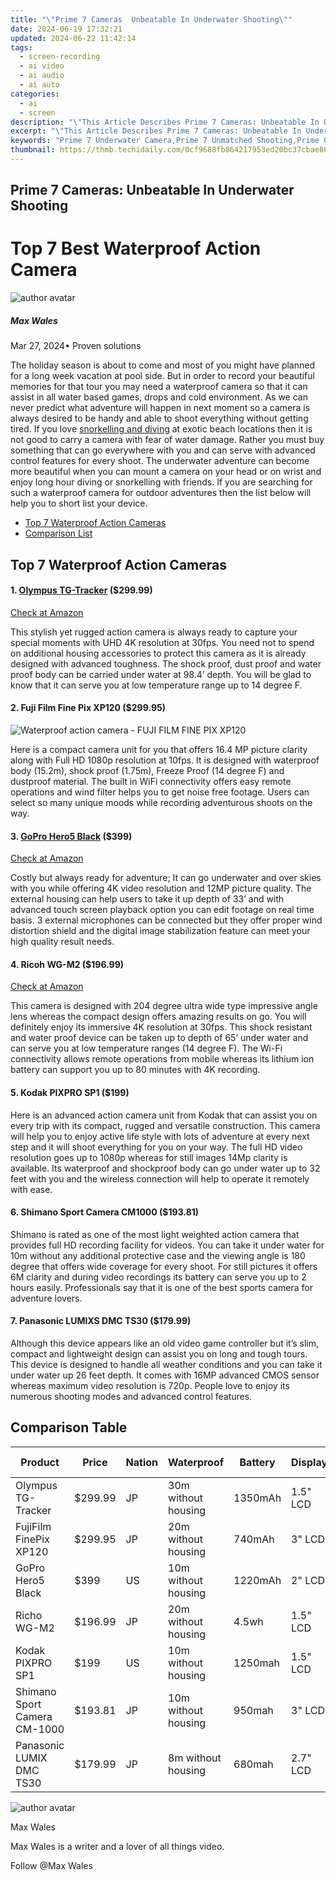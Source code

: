```yaml
---
title: "\"Prime 7 Cameras  Unbeatable In Underwater Shooting\""
date: 2024-06-19 17:32:21
updated: 2024-06-22 11:42:14
tags: 
  - screen-recording
  - ai video
  - ai audio
  - ai auto
categories: 
  - ai
  - screen
description: "\"This Article Describes Prime 7 Cameras: Unbeatable In Underwater Shooting\""
excerpt: "\"This Article Describes Prime 7 Cameras: Unbeatable In Underwater Shooting\""
keywords: "Prime 7 Underwater Camera,Prime 7 Unmatched Shooting,Prime Cameras for Diving,Prime 7 Deep Sea Photography,Ultimate Prime 7 Underwater,Prime 7'S Superior Imagery,Prime 7 Top Water Shooters"
thumbnail: https://thmb.techidaily.com/0cf9688fb864217953ed20bc37cbae8628a2ed0f2334e4827cc51dbf7be6e12c.jpg
---
```


## Prime 7 Cameras: Unbeatable In Underwater Shooting

# Top 7 Best Waterproof Action Camera

![author avatar](https://images.wondershare.com/filmora/article-images/max-wales-author.jpg)

##### Max Wales

 Mar 27, 2024• Proven solutions

 The holiday season is about to come and most of you might have planned for a long week vacation at pool side. But in order to record your beautiful memories for that tour you may need a waterproof camera so that it can assist in all water based games, drops and cold environment. As we can never predict what adventure will happen in next moment so a camera is always desired to be handy and able to shoot everything without getting tired. If you love [snorkelling and diving](https://tools.techidaily.com/wondershare/filmora/download/) at exotic beach locations then it is not good to carry a camera with fear of water damage. Rather you must buy something that can go everywhere with you and can serve with advanced control features for every shoot. The underwater adventure can become more beautiful when you can mount a camera on your head or on wrist and enjoy long hour diving or snorkelling with friends. If you are searching for such a waterproof camera for outdoor adventures then the list below will help you to short list your device.

* [Top 7 Waterproof Action Cameras](#part1)
* [Comparison List](#part2)

## Top 7 Waterproof Action Cameras

#### 1\. [Olympus TG-Tracker](https://tools.techidaily.com/wondershare/filmora/download/) ($299.99)

[Check at Amazon](https://www.amazon.com/gp/product/B01ERLMTSI/ref=as%5Fli%5Ftl?ie=UTF8&tag=vs-flora-20&camp=1789&creative=9325&linkCode=as2&creativeASIN=B01ERLMTSI&linkId=34d5c0e389cef67e7a6b9e5d754a12fc
)

 This stylish yet rugged action camera is always ready to capture your special moments with UHD 4K resolution at 30fps. You need not to spend on additional housing accessories to protect this camera as it is already designed with advanced toughness. The shock proof, dust proof and water proof body can be carried under water at 98.4’ depth. You will be glad to know that it can serve you at low temperature range up to 14 degree F.

#### 2\.  Fuji Film Fine Pix XP120 ($299.95)

![ Waterproof action camera - FUJI FILM FINE PIX XP120](https://images.wondershare.com/filmora/article-images/fuji-film-fine-pix-xp120.jpg)

 Here is a compact camera unit for you that offers 16.4 MP picture clarity along with Full HD 1080p resolution at 10fps. It is designed with waterproof body (15.2m), shock proof (1.75m), Freeze Proof (14 degree F) and dustproof material. The built in WiFi connectivity offers easy remote operations and wind filter helps you to get noise free footage. Users can select so many unique moods while recording adventurous shoots on the way.

#### 3\. [GoPro Hero5 Black](https://tools.techidaily.com/wondershare/filmora/download/) ($399)

[Check at Amazon](https://www.amazon.com/gp/product/B01M14ATO0/ref=as%5Fli%5Ftl?ie=UTF8&tag=vs-flora-20&camp=1789&creative=9325&linkCode=as2&creativeASIN=B01M14ATO0&linkId=5ce54ea937ecffa6b1b8056b6922abaa
)

 Costly but always ready for adventure; It can go underwater and over skies with you while offering 4K video resolution and 12MP picture quality. The external housing can help users to take it up depth of 33’ and with advanced touch screen playback option you can edit footage on real time basis. 3 external microphones can be connected but they offer proper wind distortion shield and the digital image stabilization feature can meet your high quality result needs.

#### 4\.  Ricoh WG-M2 ($196.99)

[Check at Amazon](https://www.amazon.com/gp/product/B01C395NWU/ref=as%5Fli%5Ftl?ie=UTF8&tag=vs-flora-20&camp=1789&creative=9325&linkCode=as2&creativeASIN=B01C395NWU&linkId=6090fffac05d4c82ef9e790492fd38f8
)

 This camera is designed with 204 degree ultra wide type impressive angle lens whereas the compact design offers amazing results on go. You will definitely enjoy its immersive 4K resolution at 30fps. This shock resistant and water proof device can be taken up to depth of 65’ under water and can serve you at low temperature ranges (14 degree F). The Wi-Fi connectivity allows remote operations from mobile whereas its lithium ion battery can support you up to 80 minutes with 4K recording.

#### 5\.  Kodak PIXPRO SP1 ($199)

 Here is an advanced action camera unit from Kodak that can assist you on every trip with its compact, rugged and versatile construction. This camera will help you to enjoy active life style with lots of adventure at every next step and it will shoot everything for you on your way. The full HD video resolution goes up to 1080p whereas for still images 14Mp clarity is available. Its waterproof and shockproof body can go under water up to 32 feet with you and the wireless connection will help to operate it remotely with ease.

#### 6\.  Shimano Sport Camera CM1000 ($193.81)

 Shimano is rated as one of the most light weighted action camera that provides full HD recording facility for videos. You can take it under water for 10m without any additional protective case and the viewing angle is 180 degree that offers wide coverage for every shoot. For still pictures it offers 6M clarity and during video recordings its battery can serve you up to 2 hours easily. Professionals say that it is one of the best sports camera for adventure lovers.

#### 7\.  Panasonic LUMIXS DMC TS30 ($179.99)

 Although this device appears like an old video game controller but it’s slim, compact and lightweight design can assist you on long and tough tours. This device is designed to handle all weather conditions and you can take it under water up 26 feet depth. It comes with 16MP advanced CMOS sensor whereas maximum video resolution is 720p. People love to enjoy its numerous shooting modes and advanced control features.

## Comparison Table

| Product                      | Price   | Nation | Waterproof          | Battery | Display  | Weight | shockproof | freezeproof     | Video resolution |
| ---------------------------- | ------- | ------ | ------------------- | ------- | -------- | ------ | ---------- | --------------- | ---------------- |
| Olympus TG-Tracker           | $299.99 | JP     | 30m without housing | 1350mAh | 1.5" LCD | 180g   | 2m         | \-10°C          | 4k/30fps         |
| FujiFilm FinePix XP120       | $299.95 | JP     | 20m without housing | 740mAh  | 3" LCD   | 453g   | 1.75m      | \-10°C to +40°C | 1080P/60fps      |
| GoPro Hero5 Black            | $399    | US     | 10m without housing | 1220mAh | 2" LCD   | 117g   | Y          | NA              | 4K/30FPS         |
| Richo WG-M2                  | $196.99 | JP     | 20m without housing | 4.5wh   | 1.5" LCD | 136g   | 2m         | \-10°C          | 1080P/30fps      |
| Kodak PIXPRO SP1             | $199    | US     | 10m without housing | 1250mah | 1.5" LCD | 155g   | 2m         | \-10°C to +40°C | 1080P/30fps      |
| Shimano Sport Camera CM-1000 | $193.81 | JP     | 10m without housing | 950mah  | 3" LCD   | 86g    | NA         | \-10°C to +40°C | 1080P/30fps      |
| Panasonic LUMIX DMC TS30     | $179.99 | JP     | 8m without housing  | 680mah  | 2.7" LCD | 144g   | 1.5m       | \-10°C          | 720p/30fps       |

![author avatar](https://images.wondershare.com/filmora/article-images/max-wales-author.jpg)

Max Wales

Max Wales is a writer and a lover of all things video.

Follow @Max Wales


<ins class="adsbygoogle"
     style="display:block"
     data-ad-format="autorelaxed"
     data-ad-client="ca-pub-7571918770474297"
     data-ad-slot="1223367746"></ins>



<ins class="adsbygoogle"
     style="display:block"
     data-ad-client="ca-pub-7571918770474297"
     data-ad-slot="8358498916"
     data-ad-format="auto"
     data-full-width-responsive="true"></ins>

